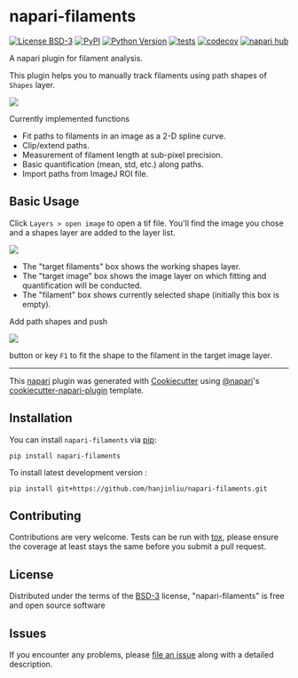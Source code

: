 # napari-filaments

[![License BSD-3](https://img.shields.io/pypi/l/napari-filaments.svg?color=green)](https://github.com/hanjinliu/napari-filaments/raw/main/LICENSE)
[![PyPI](https://img.shields.io/pypi/v/napari-filaments.svg?color=green)](https://pypi.org/project/napari-filaments)
[![Python Version](https://img.shields.io/pypi/pyversions/napari-filaments.svg?color=green)](https://python.org)
[![tests](https://github.com/hanjinliu/napari-filaments/workflows/tests/badge.svg)](https://github.com/hanjinliu/napari-filaments/actions)
[![codecov](https://codecov.io/gh/hanjinliu/napari-filaments/branch/main/graph/badge.svg)](https://codecov.io/gh/hanjinliu/napari-filaments)
[![napari hub](https://img.shields.io/endpoint?url=https://api.napari-hub.org/shields/napari-filaments)](https://napari-hub.org/plugins/napari-filaments)

A napari plugin for filament analysis.

This plugin helps you to manually track filaments using path shapes of `Shapes` layer.

![](https://github.com/hanjinliu/napari-filaments/raw/main/resources/fit.gif)

Currently implemented functions

- Fit paths to filaments in an image as a 2-D spline curve.
- Clip/extend paths.
- Measurement of filament length at sub-pixel precision.
- Basic quantification (mean, std, etc.) along paths.
- Import paths from ImageJ ROI file.

Basic Usage
-----------

Click `Layers > open image` to open a tif file. You'll find the image you chose and a shapes layer are added to the layer list.

![](https://github.com/hanjinliu/napari-filaments/raw/main/resources/fig.png)

- The "target filaments" box shows the working shapes layer.
- The "target image" box shows the image layer on which fitting and quantification will be conducted.
- The "filament" box shows currently selected shape (initially this box is empty).

Add path shapes and push

![](https://github.com/hanjinliu/napari-filaments/raw/main/src/napari_filaments/_icon/fig.png)

button or key `F1` to fit the shape to the filament in the target image layer.


----------------------------------

This [napari] plugin was generated with [Cookiecutter] using [@napari]'s [cookiecutter-napari-plugin] template.


## Installation

You can install `napari-filaments` via [pip]:

    pip install napari-filaments



To install latest development version :

    pip install git+https://github.com/hanjinliu/napari-filaments.git


## Contributing

Contributions are very welcome. Tests can be run with [tox], please ensure
the coverage at least stays the same before you submit a pull request.

## License

Distributed under the terms of the [BSD-3] license,
"napari-filaments" is free and open source software

## Issues

If you encounter any problems, please [file an issue] along with a detailed description.

[napari]: https://github.com/napari/napari
[Cookiecutter]: https://github.com/audreyr/cookiecutter
[@napari]: https://github.com/napari
[MIT]: http://opensource.org/licenses/MIT
[BSD-3]: http://opensource.org/licenses/BSD-3-Clause
[GNU GPL v3.0]: http://www.gnu.org/licenses/gpl-3.0.txt
[GNU LGPL v3.0]: http://www.gnu.org/licenses/lgpl-3.0.txt
[Apache Software License 2.0]: http://www.apache.org/licenses/LICENSE-2.0
[Mozilla Public License 2.0]: https://www.mozilla.org/media/MPL/2.0/index.txt
[cookiecutter-napari-plugin]: https://github.com/napari/cookiecutter-napari-plugin

[file an issue]: https://github.com/hanjinliu/napari-filaments/issues

[napari]: https://github.com/napari/napari
[tox]: https://tox.readthedocs.io/en/latest/
[pip]: https://pypi.org/project/pip/
[PyPI]: https://pypi.org/
